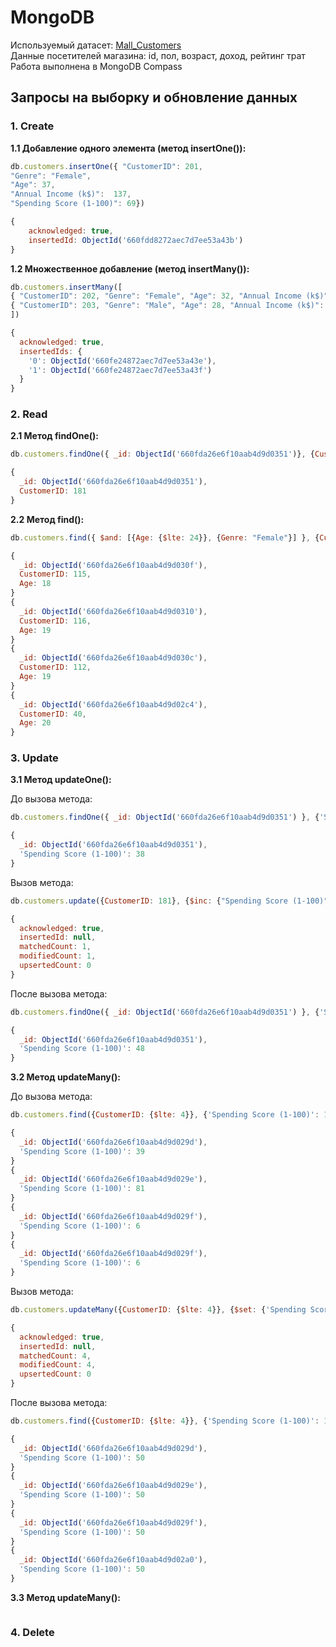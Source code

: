 # MongoDB

Используемый датасет: [Mall_Customers](https://www.kaggle.com/datasets/shwetabh123/mall-customers?resource=download)\
Данные посетителей магазина: id, пол, возраст, доход, рейтинг трат\
Работа выполнена в MongoDB Compass
## **Запросы на выборку и обновление данных**
### **1. Create**
**1.1 Добавление одного элемента (метод insertOne()):**
```js
db.customers.insertOne({ "CustomerID": 201,
"Genre": "Female",
"Age": 37,
"Annual Income (k$)":  137,
"Spending Score (1-100)": 69})
```

```js
{
    acknowledged: true,
    insertedId: ObjectId('660fdd8272aec7d7ee53a43b')
}
```
**1.2 Множественное добавление (метод insertMany()):**
```js
db.customers.insertMany([ 
{ "CustomerID": 202, "Genre": "Female", "Age": 32, "Annual Income (k$)":  137, "Spending Score (1-100)": 33},
{ "CustomerID": 203, "Genre": "Male", "Age": 28, "Annual Income (k$)":  137, "Spending Score (1-100)": 29} 
])
```

```js
{
  acknowledged: true,
  insertedIds: {
    '0': ObjectId('660fe24872aec7d7ee53a43e'),
    '1': ObjectId('660fe24872aec7d7ee53a43f')
  }
}
```
### **2. Read**
**2.1 Метод findOne():**
```js
db.customers.findOne({ _id: ObjectId('660fda26e6f10aab4d9d0351')}, {CustomerID: 1})
```

```js
{
  _id: ObjectId('660fda26e6f10aab4d9d0351'),
  CustomerID: 181
}
```
**2.2 Метод find():**
```js
db.customers.find({ $and: [{Age: {$lte: 24}}, {Genre: "Female"}] }, {CustomerID: 1, Age: 1}).sort({Age: 1}).limit(4)
```

```js
{
  _id: ObjectId('660fda26e6f10aab4d9d030f'),
  CustomerID: 115,
  Age: 18
}
{
  _id: ObjectId('660fda26e6f10aab4d9d0310'),
  CustomerID: 116,
  Age: 19
}
{
  _id: ObjectId('660fda26e6f10aab4d9d030c'),
  CustomerID: 112,
  Age: 19
}
{
  _id: ObjectId('660fda26e6f10aab4d9d02c4'),
  CustomerID: 40,
  Age: 20
}
```
### **3. Update**
**3.1 Метод updateOne():**

До вызова метода: 
```js
db.customers.findOne({ _id: ObjectId('660fda26e6f10aab4d9d0351') }, {'Spending Score (1-100)': 1})
```
```js
{
  _id: ObjectId('660fda26e6f10aab4d9d0351'),
  'Spending Score (1-100)': 38
}
```
Вызов метода:

```js
db.customers.update({CustomerID: 181}, {$inc: {"Spending Score (1-100)": 3}})
```

```js
{
  acknowledged: true,
  insertedId: null,
  matchedCount: 1,
  modifiedCount: 1,
  upsertedCount: 0
}
```
После вызова метода: 
```js
db.customers.findOne({ _id: ObjectId('660fda26e6f10aab4d9d0351') }, {'Spending Score (1-100)': 1})
```

```js
{
  _id: ObjectId('660fda26e6f10aab4d9d0351'),
  'Spending Score (1-100)': 48
}
```

**3.2 Метод updateMany():**

До вызова метода:
```js
db.customers.find({CustomerID: {$lte: 4}}, {'Spending Score (1-100)': 1})
```
```js
{
  _id: ObjectId('660fda26e6f10aab4d9d029d'),
  'Spending Score (1-100)': 39
}
{
  _id: ObjectId('660fda26e6f10aab4d9d029e'),
  'Spending Score (1-100)': 81
}
{
  _id: ObjectId('660fda26e6f10aab4d9d029f'),
  'Spending Score (1-100)': 6
}
{
  _id: ObjectId('660fda26e6f10aab4d9d029f'),
  'Spending Score (1-100)': 6
}
```
Вызов метода:
```js
db.customers.updateMany({CustomerID: {$lte: 4}}, {$set: {'Spending Score (1-100)': 50}})
```
```js
{
  acknowledged: true,
  insertedId: null,
  matchedCount: 4,
  modifiedCount: 4,
  upsertedCount: 0
}
```
После вызова метода:
```js
db.customers.find({CustomerID: {$lte: 4}}, {'Spending Score (1-100)': 1})
```
```js
{
  _id: ObjectId('660fda26e6f10aab4d9d029d'),
  'Spending Score (1-100)': 50
}
{
  _id: ObjectId('660fda26e6f10aab4d9d029e'),
  'Spending Score (1-100)': 50
}
{
  _id: ObjectId('660fda26e6f10aab4d9d029f'),
  'Spending Score (1-100)': 50
}
{
  _id: ObjectId('660fda26e6f10aab4d9d02a0'),
  'Spending Score (1-100)': 50
}
```

**3.3 Метод updateMany():**
```

```

### **4. Delete**






